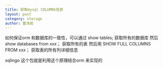 ```yaml
---
title: 获取mysql COLUMNS信息
layout: post
category: storage
author: 夏泽民
---
```

如何保证orm 和数据库的一致性，可以通过
show tables; 获取所有的数据库
然后
show databases from xxx；
获取所有的表
然后用
SHOW FULL COLUMNS FROM  xxx；
获取表的所有列详细信息

<!-- more -->
sqlingo 这个包就是利用这个原理结合orm 来实现的
